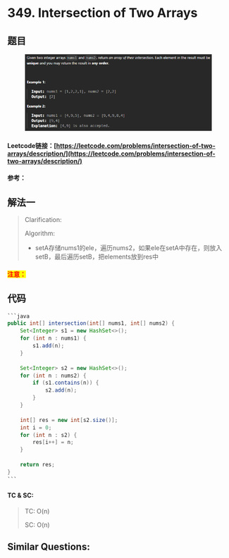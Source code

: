 # 349. Intersection of Two Arrays

## 题目

<figure><img src="../../.gitbook/assets/image (3) (1) (1).png" alt=""><figcaption></figcaption></figure>

#### Leetcode链接：[https://leetcode.com/problems/intersection-of-two-arrays/description/](https://leetcode.com/problems/intersection-of-two-arrays/description/)

#### 参考：

## 解法一

> Clarification:&#x20;
>
> Algorithm:&#x20;
>
> * setA存储nums1的ele，遍历nums2，如果ele在setA中存在，则放入setB，最后遍历setB，把elements放到res中

#### <mark style="color:red;">注意：</mark>

## 代码

````java
```java
public int[] intersection(int[] nums1, int[] nums2) {
    Set<Integer> s1 = new HashSet<>();
    for (int n : nums1) {
        s1.add(n);
    }
    
    Set<Integer> s2 = new HashSet<>();
    for (int n : nums2) {
        if (s1.contains(n)) {
            s2.add(n);
        }
    }

    int[] res = new int[s2.size()];
    int i = 0;
    for (int n : s2) {
        res[i++] = n;
    }

    return res;
}
```
````

#### TC & SC:&#x20;

> TC: O(n)
>
> SC: O(n)

## **Similar Questions:**&#x20;
